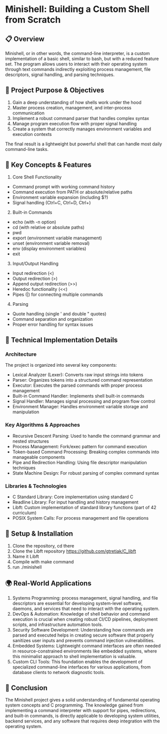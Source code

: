 # Minishell: Building a Custom Shell from Scratch
## 📋 Overview
Minishell, or in other words, the command-line interpreter, is a custom implementation of a basic shell, similar to bash, but with a reduced feature set. The program allows users to interact with their operating system through text commands indirectly exploiting process management, file descriptors, signal handling, and parsing techniques.
## 🎯 Project Purpose & Objectives
1. Gain a deep understanding of how shells work under the hood
2. Master process creation, management, and inter-process communication
3. Implement a robust command parser that handles complex syntax
4. Manage program execution flow with proper signal handling
5. Create a system that correctly manages environment variables and execution contexts
 
The final result is a lightweight but powerful shell that can handle most daily command-line tasks.
## 🔑 Key Concepts & Features
1. Core Shell Functionality
- Command prompt with working command history
- Command execution from PATH or absolute/relative paths
- Environment variable expansion (including $?)
- Signal handling (Ctrl+C, Ctrl+D, Ctrl+)
2. Built-in Commands
- echo (with -n option)
- cd (with relative or absolute paths)
- pwd
- export (environment variable management)
- unset (environment variable removal)
- env (display environment variables)
- exit
3. Input/Output Handling
- Input redirection (<)
- Output redirection (>)
- Append output redirection (>>)
- Heredoc functionality (<<)
- Pipes (|) for connecting multiple commands
4. Parsing
- Quote handling (single ' and double " quotes)
- Command separation and organization
- Proper error handling for syntax issues
## 🧰 Technical Implementation Details
### Architecture
The project is organized into several key components:
 
* Lexical Analyzer (Lexer): Converts raw input strings into tokens
* Parser: Organizes tokens into a structured command representation
* Executor: Executes the parsed commands with proper process management
* Built-in Command Handler: Implements shell built-in commands
* Signal Handler: Manages signal processing and program flow control
* Environment Manager: Handles environment variable storage and manipulation

### Key Algorithms & Approaches

* Recursive Descent Parsing: Used to handle the command grammar and nested structures
* Process Management: Fork/exec pattern for command execution
* Token-based Command Processing: Breaking complex commands into manageable components
* Pipe and Redirection Handling: Using file descriptor manipulation techniques
* State Machine Design: For robust parsing of complex command syntax

### Libraries & Technologies
* C Standard Library: Core implementation using standard C
* Readline Library: For input handling and history management
* Libft: Custom implementation of standard library functions (part of 42 curriculum)
* POSIX System Calls: For process management and file operations

## 🚀 Setup & Installation
1. Clone the repository, cd there
2. Clone the Libft repository https://github.com/gtretiak/C_libft
3. Name it Libft
4. Compile with make command
5. run ./minishell

## 🌍 Real-World Applications
1. Systems Programming: process management, signal handling, and file descriptors are essential for developing system-level software, daemons, and services that need to interact with the operating system.
2. DevOps & Automation: Knowledge of shell behavior and command execution is crucial when creating robust CI/CD pipelines, deployment scripts, and infrastructure automation tools.
3. Security Software Development: Understanding how commands are parsed and executed helps in creating secure software that properly sanitizes user inputs and prevents command injection vulnerabilities.
4. Embedded Systems: Lightweight command interfaces are often needed in resource-constrained environments like embedded systems, where this minimalist approach to shell implementation is valuable.
5. Custom CLI Tools: This foundation enables the development of specialized command-line interfaces for various applications, from database clients to network diagnostic tools.

## 🏁 Conclusion
The Minishell project gives a solid understanding of fundamental operating system concepts and C programming. The knowledge gained from implementing a command interpreter with support for pipes, redirections, and built-in commands, is directly applicable to developing system utilities, backend services, and any software that requires deep integration with the operating system.
